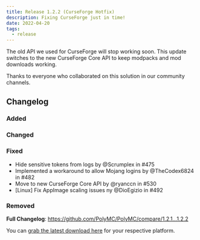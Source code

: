 ```yaml
---
title: Release 1.2.2 (CurseForge Hotfix)
description: Fixing CurseForge just in time!
date: 2022-04-20
tags:
  - release
---
```

The old API we used for CurseForge will stop working soon.
This update switches to the new CurseForge Core API to keep modpacks and mod downloads working.

Thanks to everyone who collaborated on this solution in our community channels.

## Changelog

### Added

### Changed

### Fixed
- Hide sensitive tokens from logs by @Scrumplex in #475
- Implemented a workaround to allow Mojang logins by @TheCodex6824 in #482
- Move to new CurseForge Core API by @ryanccn in #530
- [Linux] Fix AppImage scaling issues ny @DioEgizio in #492

### Removed

**Full Changelog**: https://github.com/PolyMC/PolyMC/compare/1.2.1...1.2.2

You can [grab the latest download here](/download) for your respective platform.
